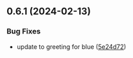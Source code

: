 ## 0.6.1 (2024-02-13)


### Bug Fixes

* update to greeting for blue ([5e24d72](https://github.com/ella-pavlechko/greetings-ci/commit/5e24d72a6d4acd0243eda33e9196e67045d4a411))



